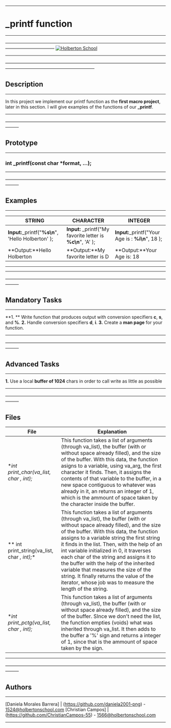 
------------

# **_printf function**

------------

&mdash;&mdash;&mdash;&mdash;&mdash;&mdash;&mdash;&mdash;&mdash;&mdash;&mdash;&mdash;&mdash;&mdash;&mdash;&mdash;&mdash;&mdash;&mdash;&mdash;&mdash;&mdash;&mdash;&mdash;&mdash;&mdash;&mdash;&mdash;&mdash;&mdash;&mdash;&mdash;&mdash;&mdash;&mdash;&mdash;&mdash;&mdash;&mdash;&mdash;&mdash;&mdash;&mdash;&mdash;&mdash;&mdash;&mdash;
[![Holberton School](https://blog.holbertonschool.com/wp-content/uploads/2019/06/cherry72-942x1024.png "Holberton School")](http://https://www.google.com/url?sa=i&url=https%3A%2F%2Fblog.holbertonschool.com%2Fpage%2F3%2F&psig=AOvVaw1c7VaVLmbh7OsYavj0_jSN&ust=1584578043776000&source=images&cd=vfe&ved=0CAIQjRxqFwoTCIjlqq3jougCFQAAAAAdAAAAABAD "Holberton School")

------------
&mdash;&mdash;&mdash;&mdash;&mdash;&mdash;&mdash;&mdash;&mdash;&mdash;&mdash;&mdash;&mdash;&mdash;&mdash;&mdash;&mdash;&mdash;&mdash;&mdash;&mdash;&mdash;&mdash;&mdash;&mdash;&mdash;&mdash;&mdash;&mdash;&mdash;&mdash;&mdash;&mdash;&mdash;&mdash;&mdash;&mdash;&mdash;&mdash;&mdash;&mdash;&mdash;&mdash;&mdash;&mdash;&mdash;&mdash;&mdash;&mdash;&mdash;&mdash;&mdash;&mdash;&mdash;&mdash;&mdash;
## Description

------------
In this project we implement our printf function as the **first macro project**, later in this section. I will give examples of the functions of our **_printf**.

------------
&mdash;&mdash;&mdash;&mdash;&mdash;&mdash;&mdash;&mdash;&mdash;&mdash;&mdash;&mdash;&mdash;&mdash;&mdash;&mdash;&mdash;&mdash;&mdash;&mdash;&mdash;&mdash;&mdash;&mdash;&mdash;&mdash;&mdash;&mdash;&mdash;&mdash;&mdash;&mdash;&mdash;&mdash;&mdash;&mdash;&mdash;&mdash;&mdash;
## Prototype

------------

### int _printf(const char *format, ...);

------------
&mdash;&mdash;&mdash;&mdash;&mdash;&mdash;&mdash;&mdash;&mdash;&mdash;&mdash;&mdash;&mdash;&mdash;&mdash;&mdash;&mdash;&mdash;&mdash;&mdash;&mdash;&mdash;&mdash;&mdash;&mdash;&mdash;&mdash;&mdash;&mdash;&mdash;&mdash;&mdash;&mdash;&mdash;&mdash;&mdash;&mdash;&mdash;&mdash;
## Examples

------------

| **STRING**  |**CHARACTER**   | **INTEGER**  |
| ------------ | ------------ | ------------ |
|  **Input:**_printf("**%s\n**", 'Hello Holberton' );  | **Input:** _printf("My favorite letter is **%c\n**", 'A' ); | **Input:**_printf("Your Age is : **%i\n**", 18 );  |
| **Output:**Hello Holberton  | **Output:**My favorite letter is D | **Output:**Your Age is: 18  |

------------

------------
&mdash;&mdash;&mdash;&mdash;&mdash;&mdash;&mdash;&mdash;&mdash;&mdash;&mdash;&mdash;&mdash;&mdash;&mdash;&mdash;&mdash;&mdash;&mdash;&mdash;&mdash;&mdash;&mdash;&mdash;&mdash;&mdash;&mdash;&mdash;&mdash;&mdash;&mdash;&mdash;&mdash;&mdash;&mdash;&mdash;&mdash;&mdash;&mdash;
## Mandatory Tasks

------------

**1. ** Write function that produces output  with conversion specifiers **c**, **s**, and **%**.
**2.** Handle conversion specifiers **d**, **i**.
**3.** Create a **man page** for your function.

------------
&mdash;&mdash;&mdash;&mdash;&mdash;&mdash;&mdash;&mdash;&mdash;&mdash;&mdash;&mdash;&mdash;&mdash;&mdash;&mdash;&mdash;&mdash;&mdash;&mdash;&mdash;&mdash;&mdash;&mdash;&mdash;&mdash;&mdash;&mdash;&mdash;&mdash;&mdash;&mdash;&mdash;&mdash;&mdash;&mdash;&mdash;&mdash;&mdash;
## Advanced Tasks

------------

**1.** Use a local **buffer of 1024** chars in order to call write as little as possible 

------------
&mdash;&mdash;&mdash;&mdash;&mdash;&mdash;&mdash;&mdash;&mdash;&mdash;&mdash;&mdash;&mdash;&mdash;&mdash;&mdash;&mdash;&mdash;&mdash;&mdash;&mdash;&mdash;&mdash;&mdash;&mdash;&mdash;&mdash;&mdash;&mdash;&mdash;&mdash;&mdash;&mdash;&mdash;&mdash;&mdash;&mdash;&mdash;&mdash;
## Files
|  **File** | **Explanation**  |
| ------------ | ------------ |
| **int print_char(va_list, char *, int);** | This function takes a list of arguments (through va_list), the buffer (with or without space already filled), and the size of the buffer. With this data, the function asigns to a variable, using va_arg, the first character it finds. Then, it assigns the contents of that variable to the buffer, in a new space contiguous to whatever was already in it, an returns an integer of 1, which is the ammount of space taken by the character inside the buffer.  |
|  ** int print_string(va_list, char *, int);** |  This function takes a list of arguments (through va_list), the buffer (with or without space already filled), and the size of the buffer. With this data, the function assigns to a variable string the first string it finds in the list. Then, with the help of an int variable initialized in 0, it traverses each char of the string and assigns it to the buffer with the help of the inherited variable that measures the size of the string. It finally returns the value of the iterator, whose job was to measure the length of the string. |
| **int print_pctg(va_list, char *, int);** | This function takes a list of arguments (through va_list), the buffer (with or without space already filled), and the size of the buffer. SInce we don't need the list, the function empties (voids) what was inherited through va_list. It then adds to the buffer a '%' sign and returns a integer of 1, since that is the ammount of space taken by the sign.|
------------
&mdash;&mdash;&mdash;&mdash;&mdash;&mdash;&mdash;&mdash;&mdash;&mdash;&mdash;&mdash;&mdash;&mdash;&mdash;&mdash;&mdash;&mdash;&mdash;&mdash;&mdash;&mdash;&mdash;&mdash;&mdash;&mdash;&mdash;&mdash;&mdash;&mdash;&mdash;&mdash;&mdash;&mdash;&mdash;&mdash;&mdash;&mdash;&mdash;
## Authors

------------
[Daniela Morales Barrera] | (https://github.com/daniela2001-png) - 1524@holbertonschool.com
[Christian Campos] | (https://github.com/ChristianCampos-55) - 1566@holbertonschool.com 

------------

